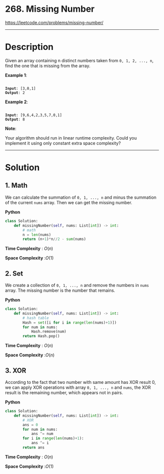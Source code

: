 # 268. Missing Number

https://leetcode.com/problems/missing-number/

---

# Description

Given an array containing n distinct numbers taken from `0, 1, 2, ..., n`, find the one that is missing from the array.

**Example 1**:

<pre><code>
<b>Input</b>: [3,0,1]
<b>Output</b>: 2
</code></pre>

**Example 2**:

<pre><code>
<b>Input</b>: [9,6,4,2,3,5,7,0,1]
<b>Output</b>: 8
</code></pre>

**Note**:

Your algorithm should run in linear runtime complexity. Could you implement it using only constant extra space complexity?

---

# Solution

## 1. Math

We can calculate the summation of `0, 1, ..., n` and minus the summation of the current `nums` array. Then we can get the missing number.

**Python**
```python
class Solution:
    def missingNumber(self, nums: List[int]) -> int:
        # math
        n = len(nums)
        return (n+1)*n//2 - sum(nums)
```

**Time Complexity** : $O(n)$

**Space Complexity** :$O(1)$

## 2. Set

We create a collection of `0, 1, ..., n` and remove the numbers in `nums` array. The missing number is the number that remains.

**Python**
```python
class Solution:
    def missingNumber(self, nums: List[int]) -> int:
        # hash table
        Hash = set([i for i in range(len(nums)+1)])
        for num in nums:
            Hash.remove(num)
        return Hash.pop()
```

**Time Complexity** : $O(n)$

**Space Complexity** :$O(n)$

## 3. XOR

According to the fact that two number with same amount has XOR result 0, we can apply XOR operations with array `0, 1, ..., n` and `nums`, the XOR result is the remaining number, which appears not in pairs.

**Python**
```python
class Solution:
    def missingNumber(self, nums: List[int]) -> int:
        # XOR
        ans = 0
        for num in nums:
            ans ^= num
        for i in range(len(nums)+1):
            ans ^= i
        return ans
```

**Time Complexity** : $O(n)$

**Space Complexity** :$O(1)$